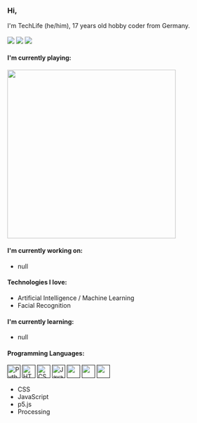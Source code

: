 ### Hi, 
I'm TechLife (he/him), 17 years old hobby coder from Germany.
<br><br><a href="https://discord.com"><img src="https://img.shields.io/badge/TechLife-4447-informational?style=for-the-badge&logo=discord&logoColor=white"></a> <a href="https://twitter.com/_Tech4Life_"><img src="https://img.shields.io/badge/Twitter-@__Tech4Life__-informational?style=for-the-badge&logo=twitter&logoColor=white"></a> <a href="https://www.buymeacoffee.com/TechLife" title="I like coffee!"><img src="https://img.shields.io/badge/Buy%20me%20a-coffee-red?style=for-the-badge&logo=buymeacoffee&logoColor=white"></a>

#### I'm currently playing:
<a href="https://store.epicgames.com/de/p/control">
<picture>
 <source media="(prefers-color-scheme: dark)" srcset="https://user-images.githubusercontent.com/104715363/199300418-4d7a6a6d-2f33-4e68-86eb-02cc3f8202f7.png">
 <img src="https://user-images.githubusercontent.com/104715363/199300414-953ad8dc-9be0-48c6-93eb-b9c2b5f89e2e.png" width="384">
</picture>
</a>



#### I'm currently working on:
- null

#### Technologies I love:
- Artificial Intelligence / Machine Learning
- Facial Recognition

#### I'm currently learning:
- null

#### Programming Languages:
<a href=""><img src="https://github.com/TachLaif/TachLaif/tree/main/logos/python.png" title="Python" width="30"></a>
<a href=""><img src="https://github.com/TachLaif/TachLaif/tree/main/logos/html.svg" title="HTML" width="30"></a>
<a href=""><img src="https://github.com/TachLaif/TachLaif/tree/main/logos/css.svg" title="CSS" width="30"></a>
<a href=""><img src="https://github.com/TachLaif/TachLaif/tree/main/logos/js.svg" title="JavaScript" width="30"></a>
<a href=""><img src="" title="" width="30"></a>
<a href=""><img src="" title="" width="30"></a>
<a href=""><img src="" title="" width="30"></a>


- CSS
- JavaScript
- p5.js
- Processing





<!---
https://shields.io/
--->
